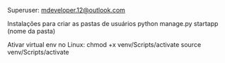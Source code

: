 Superuser: mdeveloper.12@outlook.com

Instalações para criar as pastas de usuários
python manage.py startapp (nome da pasta)

Ativar virtual env no Linux: 
chmod +x venv/Scripts/activate
source venv/Scripts/activate
